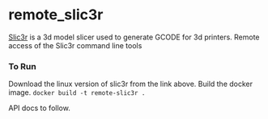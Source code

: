 # remote_slic3r
[Slic3r](https://slic3r.org/) is a 3d model slicer used to generate GCODE for 3d printers.
Remote access of the Slic3r command line tools

### To Run
Download the linux version of slic3r from the link above.
Build the docker image.
`docker build -t remote-slic3r .`

API docs to follow.
